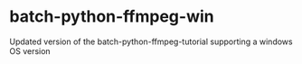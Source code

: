 # batch-python-ffmpeg-win
Updated version of the batch-python-ffmpeg-tutorial supporting a windows OS version
